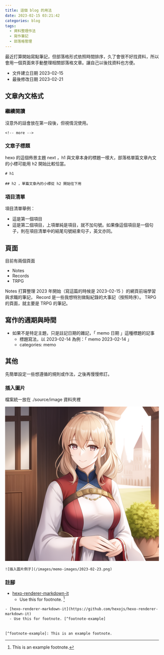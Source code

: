 ```yaml
---
title: 這個 blog 的用法
date: 2023-02-15 03:21:42
categories: blog
tags:
  - 資料整理作法
  - 寫作筆記
  - 部落格管理
---
```


最近打算開始寫點筆記，但部落格形式依照時間排序，久了會很不好找資料，所以會用一個頁面來手動整理相關部落格文章。讓自己以後找資料也方便。

<!-- more -->

- 文件建立日期 2023-02-15
- 最後修改日期 2023-02-21

## 文章內文格式

### 繼續閱讀

沒意外的話會放在第一段後，但視情況使用。

```
<!-- more -->
```

### 文章子標題

hexo 的這個佈景主題 next ，h1 與文章本身的標題一樣大，部落格單篇文章內文的小標可能用 h2 開始比較恰當。

```
# h1

## h2 ，單篇文章內的小標從 h2 開始往下用
```

### 項目清單

項目清單舉例：

- 這是第一個項目
- 這是第二個項目，上項單純是項目，就不加句號。如果像這個項目是一個句子，則在項目清單中的結尾句號結束句子，英文亦同。

## 頁面

目前有兩個頁面

- Notes
- Records
- TRPG

Notes 打算整理 2023 年開始（寫這篇的時候是 2023-02-15 ）的網頁前端學習與求職的筆記， Record 是一些我想特別做點紀錄的大事記（按照時序）。 TRPG 的頁面，就主要是 TRPG 的筆記。

## 寫作的週期與時間

- 如果不是特定主題，只是註記日期的雜記，「 memo 日期 」這種標題的記事
  - 標題寫法，以 2023-02-14 為例：「 memo 2023-02-14 」
  - categories: memo

## 其他

先簡單設定一些想遵循的規則或作法，之後再慢慢修訂。

### 插入圖片

檔案統一放在 ./source/image 資料夾裡

![插入圖片例子](/images/memo-images/2023-02-23.png)

```
![插入圖片例子](/images/memo-images/2023-02-23.png)
```

### 註腳

- [hexo-renderer-markdown-it](https://github.com/hexojs/hexo-renderer-markdown-it)
  - Use this for footnote. [^footnote-example]

```
- [hexo-renderer-markdown-it](https://github.com/hexojs/hexo-renderer-markdown-it)
  - Use this for footnote. [^footnote-example]


[^footnote-example]: This is an example footnote.
```

[^footnote-example]: This is an example footnote.
